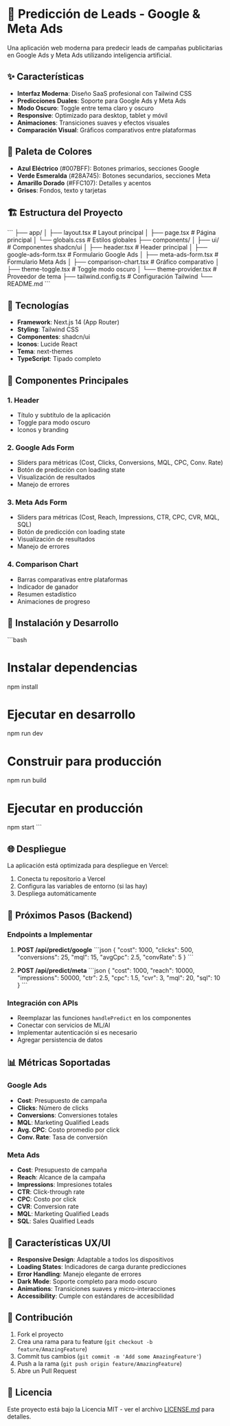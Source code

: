# 🚀 Predicción de Leads - Google & Meta Ads

Una aplicación web moderna para predecir leads de campañas publicitarias en Google Ads y Meta Ads utilizando inteligencia artificial.

## ✨ Características

- **Interfaz Moderna**: Diseño SaaS profesional con Tailwind CSS
- **Predicciones Duales**: Soporte para Google Ads y Meta Ads
- **Modo Oscuro**: Toggle entre tema claro y oscuro
- **Responsive**: Optimizado para desktop, tablet y móvil
- **Animaciones**: Transiciones suaves y efectos visuales
- **Comparación Visual**: Gráficos comparativos entre plataformas

## 🎨 Paleta de Colores

- **Azul Eléctrico** (#007BFF): Botones primarios, secciones Google
- **Verde Esmeralda** (#28A745): Botones secundarios, secciones Meta
- **Amarillo Dorado** (#FFC107): Detalles y acentos
- **Grises**: Fondos, texto y tarjetas

## 🏗️ Estructura del Proyecto

\`\`\`
├── app/
│   ├── layout.tsx          # Layout principal
│   ├── page.tsx            # Página principal
│   └── globals.css         # Estilos globales
├── components/
│   ├── ui/                 # Componentes shadcn/ui
│   ├── header.tsx          # Header principal
│   ├── google-ads-form.tsx # Formulario Google Ads
│   ├── meta-ads-form.tsx   # Formulario Meta Ads
│   ├── comparison-chart.tsx # Gráfico comparativo
│   ├── theme-toggle.tsx    # Toggle modo oscuro
│   └── theme-provider.tsx  # Proveedor de tema
├── tailwind.config.ts      # Configuración Tailwind
└── README.md
\`\`\`

## 🚀 Tecnologías

- **Framework**: Next.js 14 (App Router)
- **Styling**: Tailwind CSS
- **Componentes**: shadcn/ui
- **Iconos**: Lucide React
- **Tema**: next-themes
- **TypeScript**: Tipado completo

## 📱 Componentes Principales

### 1. Header
- Título y subtítulo de la aplicación
- Toggle para modo oscuro
- Iconos y branding

### 2. Google Ads Form
- Sliders para métricas (Cost, Clicks, Conversions, MQL, CPC, Conv. Rate)
- Botón de predicción con loading state
- Visualización de resultados
- Manejo de errores

### 3. Meta Ads Form
- Sliders para métricas (Cost, Reach, Impressions, CTR, CPC, CVR, MQL, SQL)
- Botón de predicción con loading state
- Visualización de resultados
- Manejo de errores

### 4. Comparison Chart
- Barras comparativas entre plataformas
- Indicador de ganador
- Resumen estadístico
- Animaciones de progreso

## 🔧 Instalación y Desarrollo

\`\`\`bash
# Instalar dependencias
npm install

# Ejecutar en desarrollo
npm run dev

# Construir para producción
npm run build

# Ejecutar en producción
npm start
\`\`\`

## 🌐 Despliegue

La aplicación está optimizada para despliegue en Vercel:

1. Conecta tu repositorio a Vercel
2. Configura las variables de entorno (si las hay)
3. Despliega automáticamente

## 🔮 Próximos Pasos (Backend)

### Endpoints a Implementar

1. **POST /api/predict/google**
   \`\`\`json
   {
     "cost": 1000,
     "clicks": 500,
     "conversions": 25,
     "mql": 15,
     "avgCpc": 2.5,
     "convRate": 5
   }
   \`\`\`

2. **POST /api/predict/meta**
   \`\`\`json
   {
     "cost": 1000,
     "reach": 10000,
     "impressions": 50000,
     "ctr": 2.5,
     "cpc": 1.5,
     "cvr": 3,
     "mql": 20,
     "sql": 10
   }
   \`\`\`

### Integración con APIs

- Reemplazar las funciones `handlePredict` en los componentes
- Conectar con servicios de ML/AI
- Implementar autenticación si es necesario
- Agregar persistencia de datos

## 📊 Métricas Soportadas

### Google Ads
- **Cost**: Presupuesto de campaña
- **Clicks**: Número de clicks
- **Conversions**: Conversiones totales
- **MQL**: Marketing Qualified Leads
- **Avg. CPC**: Costo promedio por click
- **Conv. Rate**: Tasa de conversión

### Meta Ads
- **Cost**: Presupuesto de campaña
- **Reach**: Alcance de la campaña
- **Impressions**: Impresiones totales
- **CTR**: Click-through rate
- **CPC**: Costo por click
- **CVR**: Conversion rate
- **MQL**: Marketing Qualified Leads
- **SQL**: Sales Qualified Leads

## 🎯 Características UX/UI

- **Responsive Design**: Adaptable a todos los dispositivos
- **Loading States**: Indicadores de carga durante predicciones
- **Error Handling**: Manejo elegante de errores
- **Dark Mode**: Soporte completo para modo oscuro
- **Animations**: Transiciones suaves y micro-interacciones
- **Accessibility**: Cumple con estándares de accesibilidad

## 🤝 Contribución

1. Fork el proyecto
2. Crea una rama para tu feature (`git checkout -b feature/AmazingFeature`)
3. Commit tus cambios (`git commit -m 'Add some AmazingFeature'`)
4. Push a la rama (`git push origin feature/AmazingFeature`)
5. Abre un Pull Request

## 📄 Licencia

Este proyecto está bajo la Licencia MIT - ver el archivo [LICENSE.md](LICENSE.md) para detalles.
